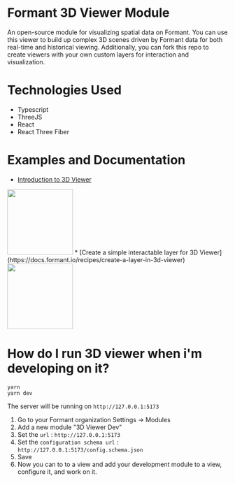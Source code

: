 # Formant 3D Viewer Module

An open-source module for visualizing spatial data on Formant.  You can use this viewer to build up complex 3D scenes driven by Formant data for both real-time and historical viewing.  Additionally, you can fork this repo to create viewers with your own custom layers for interaction and visualization.

# Technologies Used

* Typescript
* ThreeJS
* React
* React Three Fiber

# Examples and Documentation

* [Introduction to 3D Viewer](https://docs.formant.io/docs/3d-viewer)
<img src="https://user-images.githubusercontent.com/66638393/217696414-56af0957-de44-4b78-9b0b-7a77b6484d15.png)" width="150"/>
* [Create a simple interactable layer for 3D Viewer](https://docs.formant.io/recipes/create-a-layer-in-3d-viewer)
<img width="150" src="https://user-images.githubusercontent.com/66638393/217696316-4c2a9d23-1f47-4f1d-8f27-c82855269781.png">


# How do I run 3D viewer when i'm developing on it?

```
yarn
yarn dev
```

The server will be running on `http://127.0.0.1:5173`

1. Go to your Formant organization Settings -> Modules
2. Add a new module "3D Viewer Dev"
3. Set the `url` :  `http://127.0.0.1:5173`
4. Set the `configuration schema url` : `http://127.0.0.1:5173/config.schema.json`
5. Save
6. Now you can to to a view and add your development module to a view, configure it, and work on it.
